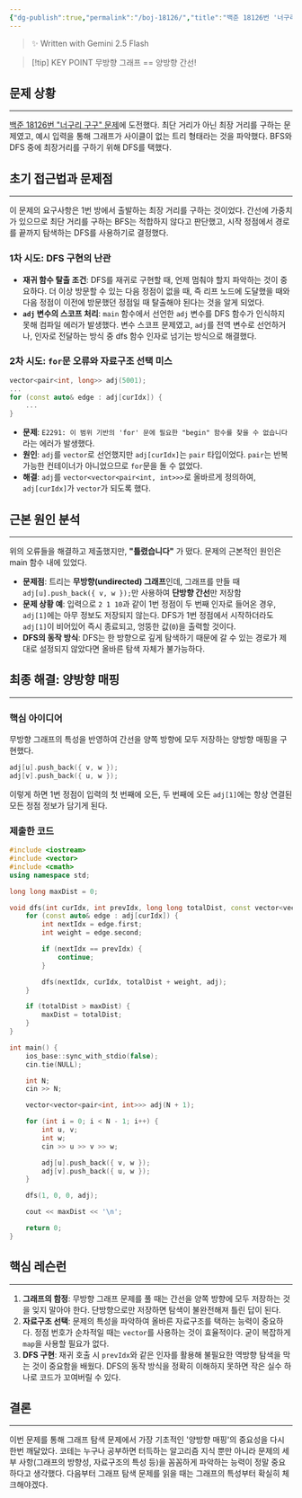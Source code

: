 ```yaml
---
{"dg-publish":true,"permalink":"/boj-18126/","title":"백준 18126번 '너구리 구구' DFS 및 자료구조 적용 해결기","tags":["백준문풀","스파르타코딩","DFS","트러블슈팅"],"noteIcon":"1","created":"2025-08-09T00:30:14.431+09:00","updated":"2025-08-12T16:23:27.555+09:00"}
---
```


> ✨ Written with Gemini 2.5 Flash

> [!tip] KEY POINT
> 무방향 그래프 == 양방향 간선!
> 

## 문제 상황
---
[백준 18126번 "너구리 구구" 문제](https://www.acmicpc.net/problem/18126)에 도전했다. 최단 거리가 아닌 최장 거리를 구하는 문제였고, 예시 입력을 통해 그래프가 사이클이 없는 트리 형태라는 것을 파악했다. BFS와 DFS 중에 최장거리를 구하기 위해 DFS를 택했다. 

## 초기 접근법과 문제점
---
이 문제의 요구사항은 1번 방에서 출발하는 최장 거리를 구하는 것이었다. 간선에 가중치가 있으므로 최단 거리를 구하는 BFS는 적합하지 않다고 판단했고, 시작 정점에서 경로를 끝까지 탐색하는 DFS를 사용하기로 결정했다.

### 1차 시도: DFS 구현의 난관

- **재귀 함수 탈출 조건**: DFS를 재귀로 구현할 때, 언제 멈춰야 할지 파악하는 것이 중요하다. 더 이상 방문할 수 있는 다음 정점이 없을 때, 즉 리프 노드에 도달했을 때와 다음 정점이 이전에 방문했던 정점일 때 탈출해야 된다는 것을 알게 되었다.
- **`adj` 변수의 스코프 처리**: `main` 함수에서 선언한 `adj` 변수를 DFS 함수가 인식하지 못해 컴파일 에러가 발생했다. 변수 스코프 문제였고, `adj`를 전역 변수로 선언하거나, 인자로 전달하는 방식 중 dfs 함수 인자로 넘기는 방식으로 해결했다.    

### 2차 시도: `for`문 오류와 자료구조 선택 미스

```c++
vector<pair<int, long>> adj(5001); 
...
for (const auto& edge : adj[curIdx]) {
    ...
}
```

- **문제**: `E2291: 이 범위 기반의 'for' 문에 필요한 "begin" 함수를 찾을 수 없습니다` 라는 에러가 발생했다.
- **원인**: `adj`를 `vector`로 선언했지만 `adj[curIdx]`는 `pair` 타입이었다. `pair`는 반복 가능한 컨테이너가 아니었으므로 `for`문을 돌 수 없었다.
- **해결**: `adj`를 `vector<vector<pair<int, int>>>`로 올바르게 정의하여, `adj[curIdx]`가 `vector`가 되도록 했다.

## 근본 원인 분석
---
위의 오류들을 해결하고 제출했지만, **"틀렸습니다"** 가 떴다.
문제의 근본적인 원인은 main 함수 내에 있었다.

- **문제점**: 트리는 **무방향(undirected) 그래프**인데, 그래프를 만들 때 `adj[u].push_back({ v, w });`만 사용하여 **단방향 간선**만 저장함
- **문제 상황 예**: 입력으로 `2 1 10`과 같이 1번 정점이 두 번째 인자로 들어온 경우, `adj[1]`에는 아무 정보도 저장되지 않는다. DFS가 1번 정점에서 시작하더라도 `adj[1]`이 비어있어 즉시 종료되고, 엉뚱한 값(`0`)을 출력할 것이다.
- **DFS의 동작 방식**: DFS는 한 방향으로 깊게 탐색하기 때문에 갈 수 있는 경로가 제대로 설정되지 않았다면 올바른 탐색 자체가 불가능하다.

## 최종 해결: 양방향 매핑
---
### 핵심 아이디어

무방향 그래프의 특성을 반영하여 간선을 양쪽 방향에 모두 저장하는 양방향 매핑을 구현했다.

```c++
adj[u].push_back({ v, w });
adj[v].push_back({ u, w });
```

이렇게 하면 1번 정점이 입력의 첫 번째에 오든, 두 번째에 오든 `adj[1]`에는 항상 연결된 모든 정점 정보가 담기게 된다.

### 제출한 코드

```c++
#include <iostream>
#include <vector>
#include <cmath>
using namespace std;

long long maxDist = 0;

void dfs(int curIdx, int prevIdx, long long totalDist, const vector<vector<pair<int, int>>>& adj) {
    for (const auto& edge : adj[curIdx]) {
        int nextIdx = edge.first;
        int weight = edge.second;

        if (nextIdx == prevIdx) {
            continue;
        }

        dfs(nextIdx, curIdx, totalDist + weight, adj);
    }

    if (totalDist > maxDist) {
        maxDist = totalDist;
    }
}

int main() {
    ios_base::sync_with_stdio(false);
    cin.tie(NULL);

    int N;
    cin >> N;

    vector<vector<pair<int, int>>> adj(N + 1);

    for (int i = 0; i < N - 1; i++) {
        int u, v;
        int w;
        cin >> u >> v >> w;

        adj[u].push_back({ v, w });
        adj[v].push_back({ u, w });
    }

    dfs(1, 0, 0, adj);

    cout << maxDist << '\n';

    return 0;
}
```

## 핵심 레슨런
---
1. **그래프의 함정**: 무방향 그래프 문제를 풀 때는 간선을 양쪽 방향에 모두 저장하는 것을 잊지 말아야 한다. 단방향으로만 저장하면 탐색이 불완전해져 틀린 답이 된다.
2. **자료구조 선택**: 문제의 특성을 파악하여 올바른 자료구조를 택하는 능력이 중요하다. 정점 번호가 순차적일 때는 `vector`를 사용하는 것이 효율적이다. 굳이 복잡하게 `map`을 사용할 필요가 없다.
3. **DFS 구현**: 재귀 호출 시 `prevIdx`와 같은 인자를 활용해 불필요한 역방향 탐색을 막는 것이 중요함을 배웠다. DFS의 동작 방식을 정확히 이해하지 못하면 작은 실수 하나로 코드가 꼬여버릴 수 있다.

## 결론
---
이번 문제를 통해 그래프 탐색 문제에서 가장 기초적인 '양방향 매핑'의 중요성을 다시 한번 깨달았다. 
코테는 누구나 공부하면 터득하는 알고리즘 지식 뿐만 아니라 문제의 세부 사항(그래프의 방향성, 자료구조의 특성 등)을 꼼꼼하게 파악하는 능력이 정말 중요하다고 생각했다. 
다음부터 그래프 탐색 문제를 읽을 때는 그래프의 특성부터 확실히 체크해야겠다.